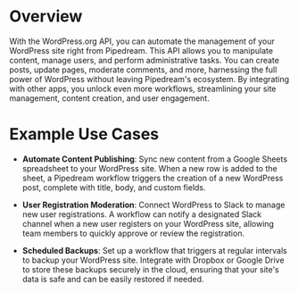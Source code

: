 # Overview

With the WordPress.org API, you can automate the management of your WordPress site right from Pipedream. This API allows you to manipulate content, manage users, and perform administrative tasks. You can create posts, update pages, moderate comments, and more, harnessing the full power of WordPress without leaving Pipedream's ecosystem. By integrating with other apps, you unlock even more workflows, streamlining your site management, content creation, and user engagement.

# Example Use Cases

- **Automate Content Publishing**: Sync new content from a Google Sheets spreadsheet to your WordPress site. When a new row is added to the sheet, a Pipedream workflow triggers the creation of a new WordPress post, complete with title, body, and custom fields.

- **User Registration Moderation**: Connect WordPress to Slack to manage new user registrations. A workflow can notify a designated Slack channel when a new user registers on your WordPress site, allowing team members to quickly approve or review the registration.

- **Scheduled Backups**: Set up a workflow that triggers at regular intervals to backup your WordPress site. Integrate with Dropbox or Google Drive to store these backups securely in the cloud, ensuring that your site's data is safe and can be easily restored if needed.
